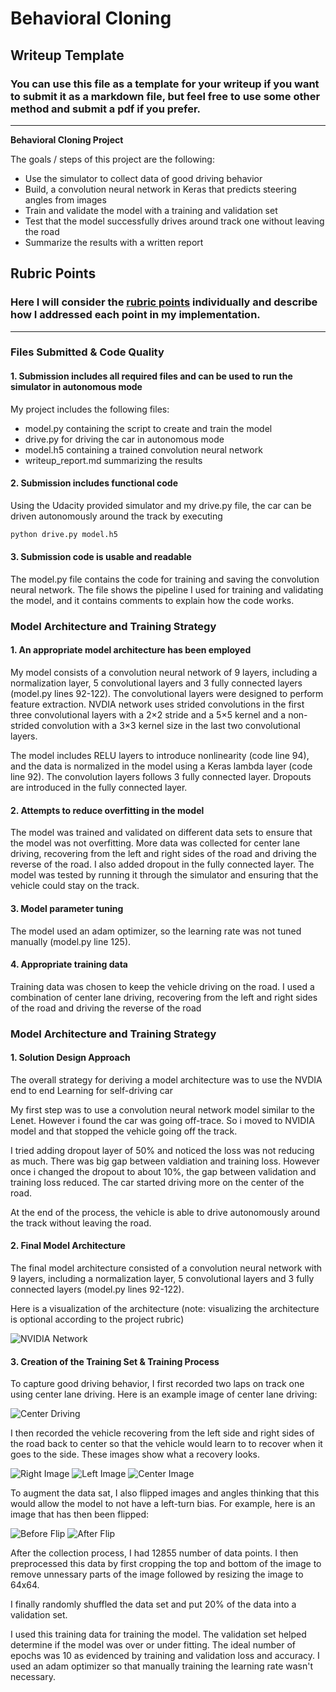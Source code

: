 # **Behavioral Cloning** 

## Writeup Template

### You can use this file as a template for your writeup if you want to submit it as a markdown file, but feel free to use some other method and submit a pdf if you prefer.

---

**Behavioral Cloning Project**

The goals / steps of this project are the following:
* Use the simulator to collect data of good driving behavior
* Build, a convolution neural network in Keras that predicts steering angles from images
* Train and validate the model with a training and validation set
* Test that the model successfully drives around track one without leaving the road
* Summarize the results with a written report


[//]: # (Image References)

[image1]: ./examples/placeholder.png "Model Visualization"
[image2]: ./examples/placeholder.png "Grayscaling"
[image3]: ./examples/placeholder_small.png "Recovery Image"
[image4]: ./examples/placeholder_small.png "Recovery Image"
[image5]: ./examples/placeholder_small.png "Recovery Image"
[image6]: ./examples/placeholder_small.png "Normal Image"
[image7]: ./examples/placeholder_small.png "Flipped Image"

## Rubric Points
### Here I will consider the [rubric points](https://review.udacity.com/#!/rubrics/432/view) individually and describe how I addressed each point in my implementation.  

---
### Files Submitted & Code Quality

#### 1. Submission includes all required files and can be used to run the simulator in autonomous mode

My project includes the following files:
* model.py containing the script to create and train the model
* drive.py for driving the car in autonomous mode
* model.h5 containing a trained convolution neural network 
* writeup_report.md summarizing the results

#### 2. Submission includes functional code
Using the Udacity provided simulator and my drive.py file, the car can be driven autonomously around the track by executing 
```sh
python drive.py model.h5
```

#### 3. Submission code is usable and readable

The model.py file contains the code for training and saving the convolution neural network. The file shows the pipeline I used for training and validating the model, and it contains comments to explain how the code works.

### Model Architecture and Training Strategy

#### 1. An appropriate model architecture has been employed

My model consists of a convolution neural network of 9 layers, including a normalization layer, 5 convolutional layers
and 3 fully connected layers (model.py lines 92-122). The convolutional layers were designed to perform feature extraction. NVDIA network uses strided convolutions in the first three convolutional layers with a 2×2 stride and a 5×5 kernel and a non-strided convolution with a 3×3 kernel size in the last two convolutional layers. 

The model includes RELU layers to introduce nonlinearity (code line 94), and the data is normalized in the model using a Keras lambda layer (code line 92). The convolution layers follows 3 fully connected layer. Dropouts are introduced in the fully connected layer.

#### 2. Attempts to reduce overfitting in the model

The model was trained and validated on different data sets to ensure that the model was not overfitting. More data was collected for center lane driving, recovering from the left and right sides of the road and driving the reverse of the road. I also added dropout in the fully connected layer. The model was tested by running it through the simulator and ensuring that the vehicle could stay on the track.

#### 3. Model parameter tuning

The model used an adam optimizer, so the learning rate was not tuned manually (model.py line 125).

#### 4. Appropriate training data

Training data was chosen to keep the vehicle driving on the road. I used a combination of center lane driving, recovering from the left and right sides of the road and driving the reverse of the road


### Model Architecture and Training Strategy

#### 1. Solution Design Approach

The overall strategy for deriving a model architecture was to use the NVDIA end to end Learning for self-driving car

My first step was to use a convolution neural network model similar to the Lenet.  However i found the car was going off-trace. So i moved to NVIDIA model and that stopped the vehicle going off the track. 

I tried adding dropout layer of 50% and noticed the loss was not reducing as much. There was big gap between valdiation and training loss. However once i changed the dropout to about 10%, the gap between validation and training loss reduced. The car started driving more on the center of the road.

At the end of the process, the vehicle is able to drive autonomously around the track without leaving the road.

#### 2. Final Model Architecture

The final model architecture consisted of a convolution neural network with 9 layers, including a normalization layer, 5 convolutional layers and 3 fully connected layers (model.py lines 92-122).

Here is a visualization of the architecture (note: visualizing the architecture is optional according to the project rubric)

![NVIDIA Network](./IMG/NVidiaArch.png)

#### 3. Creation of the Training Set & Training Process

To capture good driving behavior, I first recorded two laps on track one using center lane driving. Here is an example image of center lane driving:

![Center Driving](./IMG/center_driving.png)

I then recorded the vehicle recovering from the left side and right sides of the road back to center so that the vehicle would learn to to recover when it goes to the side. These images show what a recovery looks.

![Right Image](./IMG/right_img.jpg)
![Left Image](./IMG/left_img.jpg)
![Center Image](./IMG/center_driving.png)

To augment the data sat, I also flipped images and angles thinking that this would allow the model to not have a left-turn bias. For example, here is an image that has then been flipped:

![Before Flip](./IMG/before_flip.jpg)
![After Flip](./IMG/flip.png)

After the collection process, I had 12855 number of data points. I then preprocessed this data by first cropping the top and bottom of the image to remove unnessary parts of the image followed by resizing the image to 64x64. 

I finally randomly shuffled the data set and put 20% of the data into a validation set. 

I used this training data for training the model. The validation set helped determine if the model was over or under fitting. The ideal number of epochs was 10 as evidenced by training and validation loss and accuracy. I used an adam optimizer so that manually training the learning rate wasn't necessary.
